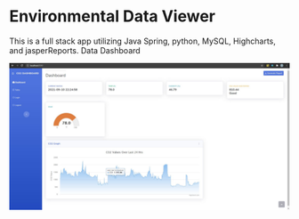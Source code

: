 # Environmental Data Viewer

This is a full stack app utilizing Java Spring, python, MySQL, Highcharts, and jasperReports. 
Data Dashboard

<img src="https://github.com/bpawlin1/enivData/blob/main/Images/DashboardHome.JPG" alt="Dashboard" style="max-width: 100%;">
